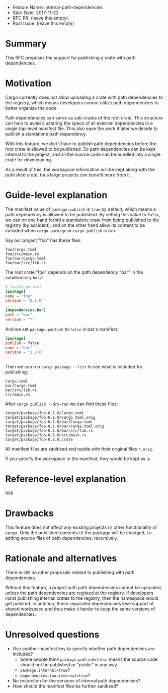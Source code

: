 - Feature Name: internal-path-dependencies
- Start Date: 2017-11-22
- RFC PR: (leave this empty)
- Rust Issue: (leave this empty)

# Summary
[summary]: #summary

This RFC proposes the support for publishing a crate with path dependencies.

# Motivation
[motivation]: #motivation

Cargo currently does not allow uploading a crate with path dependencies to the
registry, which means developers cannot utilize path dependencies to better
organize the code.

Path dependencies can serve as sub-crates of the root crate. This structure can
help to avoid clustering the specs of all external dependencies in a single
top-level manifest file. This also ease the work if later we decide to publish
a standalone path dependency.

With this feature, we don't have to publish path dependencies before the root
crate is allowed to be published. So path dependencies can be kept internal to
the project, and all the source code can be bundled into a single crate for
downloading.

As a result of this, the workspace information will be kept along with the
published crate, thus large projects can benefit more from it.

# Guide-level explanation
[guide-level-explanation]: #guide-level-explanation

The manifest value of `package.publish` is `true` by default, which means
a path dependency is allowed to be published. By setting this value to `false`,
we can on one hand forbid a standalone crate from being published to the
registry (by accident), and on the other hand allow its content to be included
when `cargo package` or `cargo publish` is run.

Say our project "foo" has these files:

```
foo/Cargo.toml
foo/src/main.rs
foo/bar/Cargo.toml
foo/bar/src/lib.rs
```

The root crate "foo" depends on the path dependency "bar" in the subdirectory
`bar/`:

```toml
# foo/Cargo.toml
[package]
name = "foo"
version = "0.1.0"
...
[dependencies.bar]
path = "bar"
version = "*"
```

And we set `package.publish` to `false` in bar's manifest:

```toml
[package]
publish = false
name = "bar"
version = "1.0.0"
...
```

Then we can run `cargo package --list` to see what is included for publishing:

```
Cargo.toml
bar/Cargo.toml
bar/src/lib.rs
src/main.rs
```

After `cargo publish --dry-run` we can find these files:

```
target/package/foo-0.1.0/Cargo.toml
target/package/foo-0.1.0/Cargo.toml.orig
target/package/foo-0.1.0/bar/Cargo.toml
target/package/foo-0.1.0/bar/Cargo.toml.orig
target/package/foo-0.1.0/bar/src/lib.rs
target/package/foo-0.1.0/src/main.rs
target/package/foo-0.1.0.crate
```

All manifest files are sanitized and reside with their original files `*.orig`.

If you specify the workspace in the manifest, they would be kept as is.

# Reference-level explanation
[reference-level-explanation]: #reference-level-explanation

N/A

# Drawbacks
[drawbacks]: #drawbacks

This feature does not affect any existing projects or other functionality of
cargo. Only the published contents of the package will be changed, i.e. adding
source files of path dependencies, recursively.

# Rationale and alternatives
[alternatives]: #alternatives

There is still no other proposals related to publishing with path dependencies.

Without this feature, a project with path dependencies cannot be uploaded,
unless the path dependencies are registed at the registry. If developers insist
publishing internal crates to the registry, then the namespace would get
polluted. In addition, these separated dependencies lose support of shared
workspace and thus make it harder to keep the same versions of dependencies.

# Unresolved questions
[unresolved]: #unresolved-questions

-   Use another manifest key to specify whether path dependencies are included?
    -   Some people think `package.publish=false` means the source code should
        not be published or "public" in any way.
    -   `package.internal=true`?
    -   `dependencies.foo.internal=true`?
-   No restriction for the versions of internal path dependencies?
-   How should the manifest files be further sanitized?
